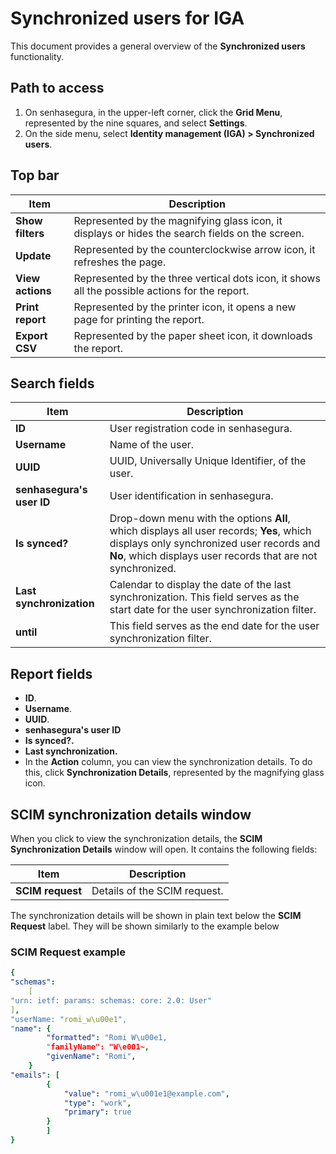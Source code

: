 # Synchronized users for IGA

This document provides a general overview of the **Synchronized users** functionality.

## Path to access

1. On senhasegura, in the upper-left corner, click the **Grid Menu**, represented by the nine squares, and select **Settings**.
2. On the side menu, select **Identity management (IGA) > Synchronized users**.

## Top bar

| Item              | Description                                                                                     |
| ----------------- | ----------------------------------------------------------------------------------------------- |
| **Show filters** | Represented by the magnifying glass icon, it displays or hides the search fields on the screen. |
| **Update**       | Represented by the counterclockwise arrow icon, it refreshes the page.                          |
| **View actions** | Represented by the three vertical dots icon, it shows all the possible actions for the report.  |
| **Print report** | Represented by the printer icon, it opens a new page for printing the report.                   |
| **Export CSV**   | Represented by the paper sheet icon, it downloads the report.                                   |

## Search fields

| Item                       | Description                                                                                                                                                                                                           |
| -------------------------- | --------------------------------------------------------------------------------------------------------------------------------------------------------------------------------------------------------------------- |
| **ID**                    | User registration code in senhasegura.                                                                                                                                                                                |
| **Username**              | Name of the user.                                                                                                                                                                                                     |
| **UUID**                  | UUID, Universally Unique Identifier, of the user.                                                                                                                                                                     |
| **senhasegura's user ID** | User identification in senhasegura.                                                                                                                                                                                   |
| **Is synced?**            | Drop-down menu with the options **All**, which displays all user records; **Yes**, which displays only synchronized user records and **No**, which displays user records that are not synchronized. |
| **Last synchronization**  | Calendar to display the date of the last synchronization. This field serves as the start date for the user synchronization filter.                                                                                    |
| **until**                 | This field serves as the end date for the user synchronization filter.                                                                                                                                                |

## Report fields

* **ID**.
* **Username**.
* **UUID**.
* **senhasegura's user ID**
* **Is synced?.**
* **Last synchronization.**
* In the **Action** column, you can view the synchronization details. To do this, click **Synchronization Details**, represented by the magnifying glass icon.

## SCIM synchronization details window

When you click to view the synchronization details, the **SCIM Synchronization Details** window will open. It contains the following fields:

| Item              | Description                  |
| ----------------- | ---------------------------- |
| **SCIM request** | Details of the SCIM request. |

The synchronization details will be shown in plain text below the **SCIM Request** label. They will be shown similarly to the example below

### SCIM Request example

```yaml
{
"schemas":
	[ 
"urn: ietf: params: schemas: core: 2.0: User" 
],
"userName: "romi_w\u00e1",
"name": {
		"formatted": "Romi W\u00e1,
		"familyName": "W\e001~,
		"givenName": "Romi",
	} 
"emails": [
		{ 
			"value": "romi_w\u001e1@example.com",
			"type": "work",
			"primary": true
		}
	    ]
}
```